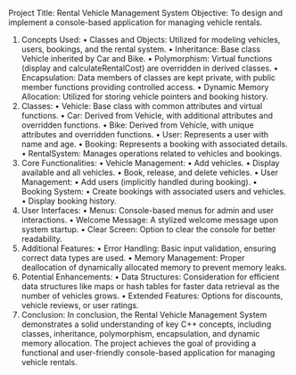 Project Title: Rental Vehicle Management System
Objective: To design and implement a console-based application
for managing vehicle rentals.
1. Concepts Used:
• Classes and Objects: Utilized for modeling vehicles, users,
bookings, and the rental system.
• Inheritance: Base class Vehicle inherited by Car and Bike.
• Polymorphism: Virtual functions (display and
calculateRentalCost) are overridden in derived classes.
• Encapsulation: Data members of classes are kept private,
with public member functions providing controlled access.
• Dynamic Memory Allocation: Utilized for storing vehicle
pointers and booking history.
2. Classes:
• Vehicle: Base class with common attributes and virtual
functions.
• Car: Derived from Vehicle, with additional attributes and
overridden functions.
• Bike: Derived from Vehicle, with unique attributes and
overridden functions.
• User: Represents a user with name and age.
• Booking: Represents a booking with associated details.
• RentalSystem: Manages operations related to vehicles and
bookings.
3. Core Functionalities:
• Vehicle Management:
• Add vehicles.
• Display available and all vehicles.
• Book, release, and delete vehicles.
• User Management:
• Add users (implicitly handled during booking).
• Booking System:
• Create bookings with associated users and vehicles.
• Display booking history.
4. User Interfaces:
• Menus: Console-based menus for admin and user
interactions.
• Welcome Message: A stylized welcome message upon
system startup.
• Clear Screen: Option to clear the console for better
readability.
5. Additional Features:
• Error Handling: Basic input validation, ensuring correct data
types are used.
• Memory Management: Proper deallocation of dynamically
allocated memory to prevent memory leaks.
6. Potential Enhancements:
• Data Structures: Consideration for efficient data structures
like maps or hash tables for faster data retrieval as the number
of vehicles grows.
• Extended Features: Options for discounts, vehicle reviews, or
user ratings.
7. Conclusion:
In conclusion, the Rental Vehicle Management System
demonstrates a solid understanding of key C++ concepts, including
classes, inheritance, polymorphism, encapsulation, and dynamic
memory allocation. The project achieves the goal of providing a
functional and user-friendly console-based application for managing
vehicle rentals.
